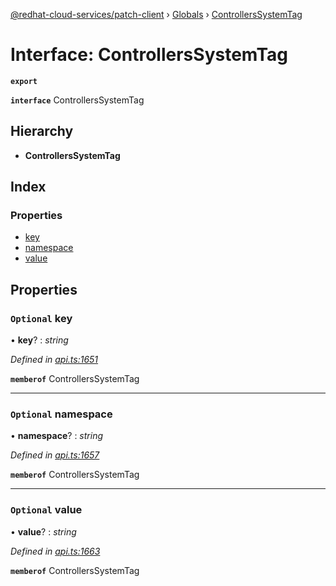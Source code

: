 [@redhat-cloud-services/patch-client](../README.md) › [Globals](../globals.md) › [ControllersSystemTag](controllerssystemtag.md)

# Interface: ControllersSystemTag

**`export`** 

**`interface`** ControllersSystemTag

## Hierarchy

* **ControllersSystemTag**

## Index

### Properties

* [key](controllerssystemtag.md#optional-key)
* [namespace](controllerssystemtag.md#optional-namespace)
* [value](controllerssystemtag.md#optional-value)

## Properties

### `Optional` key

• **key**? : *string*

*Defined in [api.ts:1651](https://github.com/RedHatInsights/javascript-clients/blob/daadefd7/packages/patch/api.ts#L1651)*

**`memberof`** ControllersSystemTag

___

### `Optional` namespace

• **namespace**? : *string*

*Defined in [api.ts:1657](https://github.com/RedHatInsights/javascript-clients/blob/daadefd7/packages/patch/api.ts#L1657)*

**`memberof`** ControllersSystemTag

___

### `Optional` value

• **value**? : *string*

*Defined in [api.ts:1663](https://github.com/RedHatInsights/javascript-clients/blob/daadefd7/packages/patch/api.ts#L1663)*

**`memberof`** ControllersSystemTag
